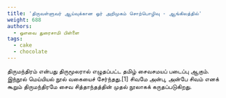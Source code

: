 ```yaml
---
title: 'திருவள்ளுவர் ஆய்வுக்கான ஓர் அறிமுகம் சொற்பொழிவு - ஆங்கிலத்தில்'
weight: 688
authors:
  - ஔவை துரைசாமி பிள்ளை
tags:
  - cake
  - chocolate
---
```


திருமந்திரம் என்பது திருமூலரால் எழுதப்பட்ட தமிழ் சைவசமயப் படைப்பு ஆகும். இந்நூல் மெய்யியல் நூல் வகையைச் சேர்ந்தது.[1] சிவமே அன்பு, அன்பே சிவம் எனக் கூறும் திருமந்திரமே சைவ சித்தாந்தத்தின் முதல் நூலாகக் கருதப்படுகிறது.